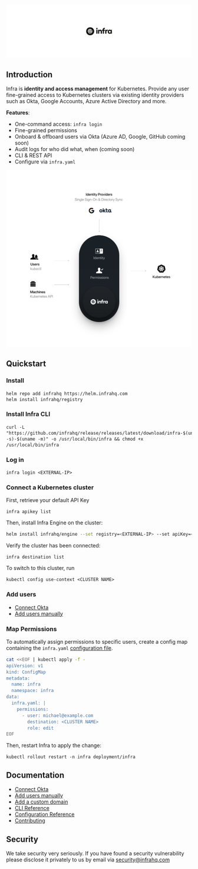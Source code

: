 <p align="center">
  <img src="./docs/images/header.svg" width="838" />
</p>

## Introduction
Infra is **identity and access management** for Kubernetes. Provide any user fine-grained access to Kubernetes clusters via existing identity providers such as Okta, Google Accounts, Azure Active Directory and more.

**Features**:
* One-command access: `infra login`
* Fine-grained permissions
* Onboard & offboard users via Okta (Azure AD, Google, GitHub coming soon)
* Audit logs for who did what, when (coming soon)
* CLI & REST API
* Configure via `infra.yaml`

<p align="center">
  <img width="838" src="./docs/images/arch.svg" />
</p>

## Quickstart

### Install

```
helm repo add infrahq https://helm.infrahq.com
helm install infrahq/registry
```

### Install Infra CLI

```
curl -L "https://github.com/infrahq/release/releases/latest/download/infra-$(uname -s)-$(uname -m)" -o /usr/local/bin/infra && chmod +x /usr/local/bin/infra
```

### Log in

```
infra login <EXTERNAL-IP>
```

### Connect a Kubernetes cluster

First, retrieve your default API Key

```
infra apikey list
```

Then, install Infra Engine on the cluster:

```bash
helm install infrahq/engine --set registry=<EXTERNAL-IP> --set apiKey=<API KEY> --set name=<CLUSTER NAME>
```

Verify the cluster has been connected:

```
infra destination list
```

To switch to this cluster, run

```
kubectl config use-context <CLUSTER NAME>
```

### Add users

* [Connect Okta](./docs/okta.md)
* [Add users manually](./docs/users.md)

### Map Permissions

To automatically assign permissions to specific users, create a config map containing the `infra.yaml` [configuration file](./docs/configuration.md).

```bash
cat <<EOF | kubectl apply -f -
apiVersion: v1
kind: ConfigMap
metadata:
  name: infra
  namespace: infra
data:
  infra.yaml: |
    permissions:
      - user: michael@example.com
        destination: <CLUSTER NAME>
        role: edit
EOF
```

Then, restart Infra to apply the change:

```
kubectl rollout restart -n infra deployment/infra
```

## Documentation
* [Connect Okta](./docs/okta.md)
* [Add users manually](./docs/users.md)
* [Add a custom domain](./docs/domain.md)
* [CLI Reference](./docs/cli.md)
* [Configuration Reference](./docs/configuration.md)
* [Contributing](./docs/contributing.md)

## Security
We take security very seriously. If you have found a security vulnerability please disclose it privately to us by email via [security@infrahq.com](mailto:security@infrahq.com)
